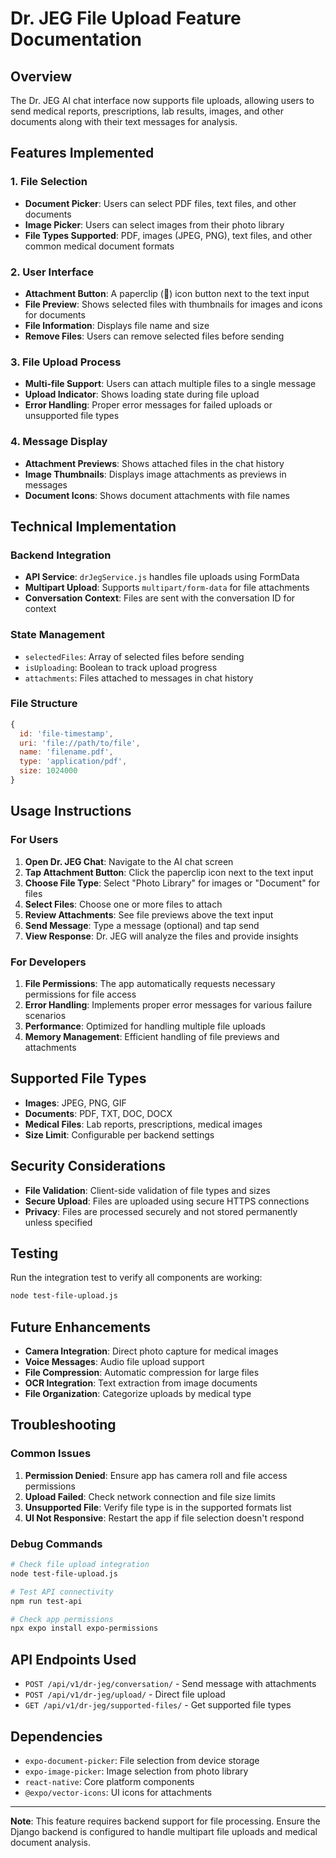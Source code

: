# Dr. JEG File Upload Feature Documentation

## Overview
The Dr. JEG AI chat interface now supports file uploads, allowing users to send medical reports, prescriptions, lab results, images, and other documents along with their text messages for analysis.

## Features Implemented

### 1. File Selection
- **Document Picker**: Users can select PDF files, text files, and other documents
- **Image Picker**: Users can select images from their photo library
- **File Types Supported**: PDF, images (JPEG, PNG), text files, and other common medical document formats

### 2. User Interface
- **Attachment Button**: A paperclip (📎) icon button next to the text input
- **File Preview**: Shows selected files with thumbnails for images and icons for documents
- **File Information**: Displays file name and size
- **Remove Files**: Users can remove selected files before sending

### 3. File Upload Process
- **Multi-file Support**: Users can attach multiple files to a single message
- **Upload Indicator**: Shows loading state during file upload
- **Error Handling**: Proper error messages for failed uploads or unsupported file types

### 4. Message Display
- **Attachment Previews**: Shows attached files in the chat history
- **Image Thumbnails**: Displays image attachments as previews in messages
- **Document Icons**: Shows document attachments with file names

## Technical Implementation

### Backend Integration
- **API Service**: `drJegService.js` handles file uploads using FormData
- **Multipart Upload**: Supports `multipart/form-data` for file attachments
- **Conversation Context**: Files are sent with the conversation ID for context

### State Management
- `selectedFiles`: Array of selected files before sending
- `isUploading`: Boolean to track upload progress
- `attachments`: Files attached to messages in chat history

### File Structure
```javascript
{
  id: 'file-timestamp',
  uri: 'file://path/to/file',
  name: 'filename.pdf',
  type: 'application/pdf',
  size: 1024000
}
```

## Usage Instructions

### For Users
1. **Open Dr. JEG Chat**: Navigate to the AI chat screen
2. **Tap Attachment Button**: Click the paperclip icon next to the text input
3. **Choose File Type**: Select "Photo Library" for images or "Document" for files
4. **Select Files**: Choose one or more files to attach
5. **Review Attachments**: See file previews above the text input
6. **Send Message**: Type a message (optional) and tap send
7. **View Response**: Dr. JEG will analyze the files and provide insights

### For Developers
1. **File Permissions**: The app automatically requests necessary permissions for file access
2. **Error Handling**: Implements proper error messages for various failure scenarios
3. **Performance**: Optimized for handling multiple file uploads
4. **Memory Management**: Efficient handling of file previews and attachments

## Supported File Types
- **Images**: JPEG, PNG, GIF
- **Documents**: PDF, TXT, DOC, DOCX
- **Medical Files**: Lab reports, prescriptions, medical images
- **Size Limit**: Configurable per backend settings

## Security Considerations
- **File Validation**: Client-side validation of file types and sizes
- **Secure Upload**: Files are uploaded using secure HTTPS connections
- **Privacy**: Files are processed securely and not stored permanently unless specified

## Testing
Run the integration test to verify all components are working:
```bash
node test-file-upload.js
```

## Future Enhancements
- **Camera Integration**: Direct photo capture for medical images
- **Voice Messages**: Audio file upload support
- **File Compression**: Automatic compression for large files
- **OCR Integration**: Text extraction from image documents
- **File Organization**: Categorize uploads by medical type

## Troubleshooting

### Common Issues
1. **Permission Denied**: Ensure app has camera roll and file access permissions
2. **Upload Failed**: Check network connection and file size limits
3. **Unsupported File**: Verify file type is in the supported formats list
4. **UI Not Responsive**: Restart the app if file selection doesn't respond

### Debug Commands
```bash
# Check file upload integration
node test-file-upload.js

# Test API connectivity
npm run test-api

# Check app permissions
npx expo install expo-permissions
```

## API Endpoints Used
- `POST /api/v1/dr-jeg/conversation/` - Send message with attachments
- `POST /api/v1/dr-jeg/upload/` - Direct file upload
- `GET /api/v1/dr-jeg/supported-files/` - Get supported file types

## Dependencies
- `expo-document-picker`: File selection from device storage
- `expo-image-picker`: Image selection from photo library
- `react-native`: Core platform components
- `@expo/vector-icons`: UI icons for attachments

---

**Note**: This feature requires backend support for file processing. Ensure the Django backend is configured to handle multipart file uploads and medical document analysis.
